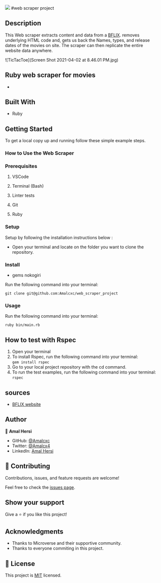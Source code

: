 ![](https://img.shields.io/badge/Microverse-blueviolet)
#web scraper project

## Description
This Web scraper extracts content and data from a [BFLIX](https://www3.bflix.to/). removes underlying HTML code and, gets us back the Names, types, and release dates of the movies on site. The scraper can then replicate the entire website data anywhere.


![TicTacToe](Screen Shot 2021-04-02 at 8.46.01 PM.jpg)

## Ruby web scraper for movies 
-


## Built With

- Ruby

## Getting Started

To get a local copy up and running follow these simple example steps.

### How to Use the Web Scraper

### Prerequisites

1. VSCode

2. Terminal (Bash)

3. Linter tests

4. Git

5. Ruby

### Setup

Setup by  following the installation instructions below :
* Open your terminal and locate on the folder you want to clone the repository.

### Install

- gems nokogiri

Run the following command into your terminal:

```console
git clone git@github.com:Amalcxc/web_scraper_project
```

### Usage

Run the following command into your terminal:

```console
ruby bin/main.rb
```

## How to test with Rspec

1. Open your terminal
2. To install Rspec, run the following command into your terminal: </br>
``` gem install rspec ```
3. Go to your local project repository with the cd command.
4. To run the test examples, run the following command into your terminal: </br>
``` rspec ```

## sources 
- [BFLIX website](https://www3.bflix.to/)

## Author

👤 **Amal Hersi**

- GitHub: [@Amalcxc](https://github.com/Amalcxc)
- Twitter: [@Amalcx4](https://twitter.com/Amalcx4)
- LinkedIn: [Amal Hersi](https://www.linkedin.com/in/amal-hersi-a29583205/)

## 🤝 Contributing

Contributions, issues, and feature requests are welcome!

Feel free to check the [issues page](https://github.com/Amalcxc/web_scraper_project/issues).

## Show your support

Give a ⭐️ if you like this project!

## Acknowledgments

- Thanks to Microverse and their supportive community.
- Thanks to everyone commiting in this project.

## 📝 License

This project is [MIT](./MIT.md) licensed.

